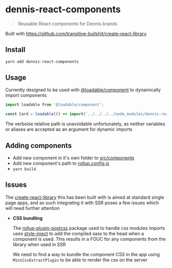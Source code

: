 # dennis-react-components

> Reusable React components for Dennis brands

Built with https://github.com/transitive-bullshit/create-react-library

## Install

```bash
yarn add dennis-react-components
```

## Usage

Currently designed to be used with [@loadable/component](https://github.com/smooth-code/loadable-components) to dynamically import components

```jsx
import loadable from '@loadable/component';

const Card = loadable(() => import('../../../../node_modules/dennis-react-components/dist/Card'));
```

The verboise relative path is unavoidable unfortunately, as neither variables or aliases are accepted as an argument for dynamic imports

## Adding components

* Add new component in it's own folder to [src/components](src/components)
* Add new component's path to [rollup.config.js](rollup.config.js)
* `yarn build`

## Issues

The [create-react-library](https://github.com/transitive-bullshit/create-react-library) this has been built with is aimed at standard single page apps, and as such integrating it with SSR poses a few issues which will need further attention

* __CSS bundling__

  The [rollup-plugin-postcss](https://github.com/egoist/rollup-plugin-postcss) package used to handle css modules imports uses [style-inject](https://github.com/egoist/style-inject) to add the compiled sass to the head when a component is used. This results in a FOUC for any components from the library when used in SSR
  
  We need to find a way to bundle the component CSS in the app using `MiniCssExtractPlugin` to be able to render the css on the server
